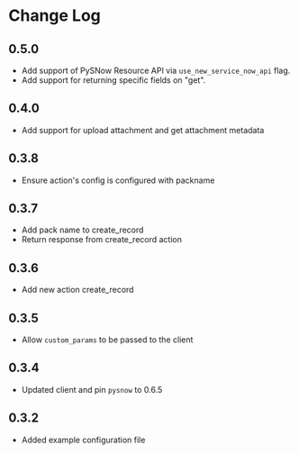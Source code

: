 # Change Log

## 0.5.0
- Add support of PySNow Resource API via `use_new_service_now_api` flag.
- Add support for returning specific fields on "get".

## 0.4.0
- Add support for upload attachment and get attachment metadata

## 0.3.8
- Ensure action's config is configured with packname

## 0.3.7
- Add pack name to create_record
- Return response from create_record action

## 0.3.6

- Add new action create_record

## 0.3.5

- Allow `custom_params` to be passed to the client

## 0.3.4

- Updated client and pin `pysnow` to 0.6.5

## 0.3.2

- Added example configuration file

